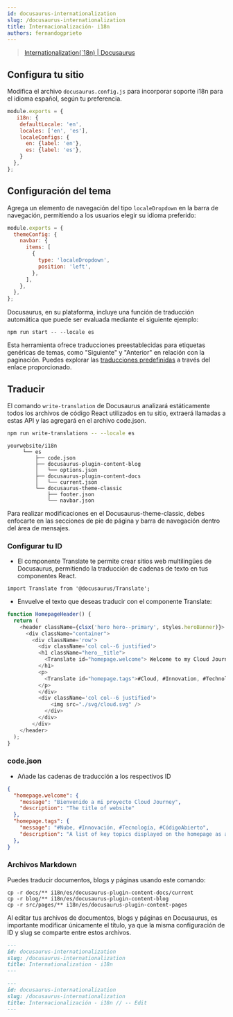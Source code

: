 ```yaml
---
id: docusaurus-internationalization 
slug: /docusaurus-internationalization 
title: Internacionalización- i18n
authors: fernandogprieto
---
```


> [Internationalization(`18n) | Docusaurus](https://docusaurus.io/docs/i18n/introduction)

## Configura tu sitio

Modifica el archivo `docusaurus.config.js` para incorporar soporte i18n para el idioma español, según tu preferencia.

```js title='docusaurus.config.js'
module.exports = {
   i18n: {
    defaultLocale: 'en',
    locales: ['en', 'es'],
    localeConfigs: {
      en: {label: 'en'},
      es: {label: 'es'},
    }
  },
};
```
## Configuración del tema

Agrega un elemento de navegación del tipo `localeDropdown` en la barra de navegación, permitiendo a los usuarios elegir su idioma preferido:

```js title='docusaurus.config.js'
module.exports = {
  themeConfig: {
    navbar: {
      items: [
        {
          type: 'localeDropdown',
          position: 'left',
        },
      ],
    },
  },
};
```

Docusaurus, en su plataforma, incluye una función de traducción automática que puede ser evaluada mediante el siguiente ejemplo:
```
npm run start -- --locale es
```

Esta herramienta ofrece traducciones preestablecidas para etiquetas genéricas de temas, como "Siguiente" y "Anterior" en relación con la paginación. Puedes explorar las [traducciones predefinidas](https://github.com/facebook/docusaurus/tree/main/packages/docusaurus-theme-translations/locales) a través del enlace proporcionado.

## Traducir
El comando `write-translation` de Docusaurus analizará estáticamente todos los archivos de código React utilizados en tu sitio, extraerá llamadas a estas API y las agregará en el archivo code.json.

```bash
npm run write-translations -- --locale es
```

```
yourwebsite/i18n
     └── es
         ├── code.json                        
         ├── docusaurus-plugin-content-blog
         │   └── options.json
         ├── docusaurus-plugin-content-docs
         │   └── current.json
         └── docusaurus-theme-classic
             ├── footer.json
             └── navbar.json
```
Para realizar modificaciones en el Docusaurus-theme-classic, debes enfocarte en las secciones de pie de página y barra de navegación dentro del área de mensajes.

### Configurar tu ID

- El componente Translate te permite crear sitios web multilingües de Docusaurus, permitiendo la traducción de cadenas de texto en tus componentes React.

```
import Translate from '@docusaurus/Translate';
```

- Envuelve el texto que deseas traducir con el componente Translate:

```js title='src/pages/index.js'
function HomepageHeader() {
  return (
    <header className={clsx('hero hero--primary', styles.heroBanner)}>
      <div className="container">
        <div className='row'>
          <div className='col col--6 justified'>
          <h1 className="hero__title">
            <Translate id="homepage.welcome"> Welcome to my Cloud Journey</Translate>
          </h1>
          <p>
            <Translate id="homepage.tags">#Cloud, #Innovation, #Technology, #OpenSource</Translate>
          </p>
          </div>
          <div className='col col--6 justified'>
              <img src="./svg/cloud.svg" />
            </div>
          </div>
        </div>
    </header>
  );
}
```
### code.json
- Añade las cadenas de traducción a los respectivos ID

```json title='/i18n/es/code.json'
{
  "homepage.welcome": {
    "message": "Bienvenido a mi proyecto Cloud Journey",
    "description": "The title of website"
  },
  "homepage.tags": {
    "message": "#Nube, #Innovación, #Tecnología, #CódigoAbierto",
    "description": "A list of key topics displayed on the homepage as a slogan, highlighting the main themes of the website"
  },
}
```
### Archivos Markdown

Puedes traducir documentos, blogs y páginas usando este comando:

```
cp -r docs/** i18n/es/docusaurus-plugin-content-docs/current
cp -r blog/** i18n/es/docusaurus-plugin-content-blog
cp -r src/pages/** i18n/es/docusaurus-plugin-content-pages
```

Al editar tus archivos de documentos, blogs y páginas en Docusaurus, es importante modificar únicamente el título, ya que la misma configuración de ID y slug se comparte entre estos archivos.

```md title='docs/projects/docusaurus/internationalization.md'
---
id: docusaurus-internationalization 
slug: /docusaurus-internationalization 
title: Internationalization - i18n 
---
```
```md title='i18n/es/docusaurus-plugin-content-docs/current/projects/docusaurus/internationalization.md'
---
id: docusaurus-internationalization 
slug: /docusaurus-internationalization 
title: Internacionalización - i18n // -- Edit
---
```
